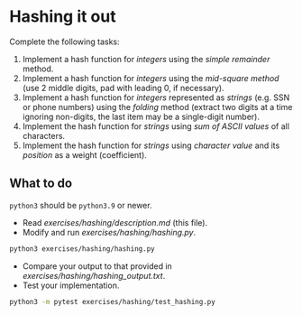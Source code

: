 # Hashing it out

Complete the following tasks:

1. Implement a hash function for _integers_ using the _simple remainder_ method.
2. Implement a hash function for _integers_ using the _mid-square method_ (use 2 middle digits, pad with leading 0, if necessary).
3. Implement a hash function for _integers_ represented as _strings_ (e.g. SSN or phone numbers) using the _folding_ method (extract two digits at a time ignoring non-digits, the last item may be a single-digit number).
4. Implement the hash function for _strings_ using _sum of ASCII values_ of all characters.
5. Implement the hash function for _strings_ using _character value_ and its _position_ as a weight (coefficient).

## What to do

`python3` should be `python3.9` or newer.

- Read _exercises/hashing/description.md_ (this file).
- Modify and run _exercises/hashing/hashing.py_.

```bash
python3 exercises/hashing/hashing.py
```

- Compare your output to that provided in _exercises/hashing/hashing_output.txt_.
- Test your implementation.

```bash
python3 -m pytest exercises/hashing/test_hashing.py
```
